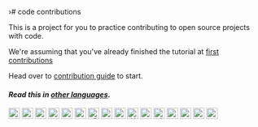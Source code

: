 ›# code contributions

This is a project for you to practice contributing to open source projects with code.

We're assuming that you've already finished the tutorial at [first contributions](https://github.com/firstcontributions/first-contributions)

Head over to [contribution guide](https://github.com/Roshanjossey/code-contributions/blob/main/docs/CONTRIBUTING.md) to start.

#### _Read this in [other languages](docs/translations/Translations.md)._

<kbd>[<img title="Deutsch" alt="Deutsch" src="https://cdn.statically.io/gh/hjnilsson/country-flags/master/svg/de.svg" width="22">](docs/translations/de/README.de.md)</kbd>
<kbd>[<img title="Português (Brasil)" alt="Português (Brasil)" src="https://cdn.statically.io/gh/hjnilsson/country-flags/master/svg/br.svg" width="22">](docs/translations/pt_br/README.pt_br.md)</kbd>
<kbd>[<img title="日本語" alt="日本語" src="https://cdn.statically.io/gh/hjnilsson/country-flags/master/svg/jp.svg" width="22">](docs/translations/ja/README.ja.md)</kbd>
<kbd>[<img title="Bahasa Indonesia" alt="Bahasa Indonesia" src="https://cdn.statically.io/gh/hjnilsson/country-flags/master/svg/id.svg" width="22">](docs/translations/id/README.id.md)</kbd>
<kbd>[<img title="中文" alt="中文" src="https://cdn.statically.io/gh/hjnilsson/country-flags/master/svg/cn.svg" width="22">](docs/translations/cn/README.cn.md)</kbd>
<kbd>[<img title="Spain" alt="Spain" src="https://cdn.statically.io/gh/hjnilsson/country-flags/master/svg/es.svg" width="22">](docs/translations/es/README.es.md)</kbd>
<kbd>[<img title="Türkiye" alt="Türkiye" src="https://cdn.statically.io/gh/hjnilsson/country-flags/master/svg/tr.svg" width="22">](docs/translations/tr/README.tr.md)</kbd>
<kbd>[<img title="Farsi" alt="Farsi" src="https://cdn.statically.io/gh/hjnilsson/country-flags/master/svg/ir.svg" width="22">](docs/translations/fa/README.fa.md)</kbd>
<kbd>[<img title="Italiano" alt="Italiano" src="https://cdn.statically.io/gh/hjnilsson/country-flags/master/svg/it.svg" width="22">](docs/translations/it/README.it.md)</kbd>
<kbd>[<img title="العربية" alt="العربية" src="https://cdn.statically.io/gh/hjnilsson/country-flags/master/svg/sa.svg" width="22">](docs/translations/ar/README.ar.md)</kbd>
<kbd>[<img title="한국어" alt="한국어" src="https://cdn.statically.io/gh/hjnilsson/country-flags/master/svg/kr.svg" width="22">](docs/translations/kr/README.kr.md)</kbd>
<kbd>[<img title="Vietnam" alt="Vietnam" src="https://cdn.statically.io/gh/hjnilsson/country-flags/master/svg/vn.svg" width="22">](docs/translations/vn/README.vn.md)</kbd>
<kbd>[<img title="Polish" alt="Polish" src="https://cdn.statically.io/gh/hjnilsson/country-flags/master/svg/pl.svg" width="22">](docs/translations/pl/README.pl.md)</kbd>
<kbd>[<img title="Russian" alt="Russian" src="https://cdn.statically.io/gh/hjnilsson/country-flags/master/svg/ru.svg" width="22">](docs/translations/ru/README.ru.md)</kbd>
<kbd>[<img title="Français" alt="Français" src="https://cdn.statically.io/gh/hjnilsson/country-flags/master/svg/fr.svg" width="22">](docs/translations/fr/README.fr.md)</kbd>
<kbd>[<img title="Українська" alt="Українська" src="https://cdn.statically.io/gh/hjnilsson/country-flags/master/svg/ua.svg" width="22">](docs/translations/ua/README.ua.md)</kbd>

